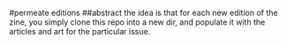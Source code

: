 #permeate editions
##abstract
the idea is that for each new edition of the zine, you simply clone this repo into a new dir, and populate it with the articles and art for the particular issue.
